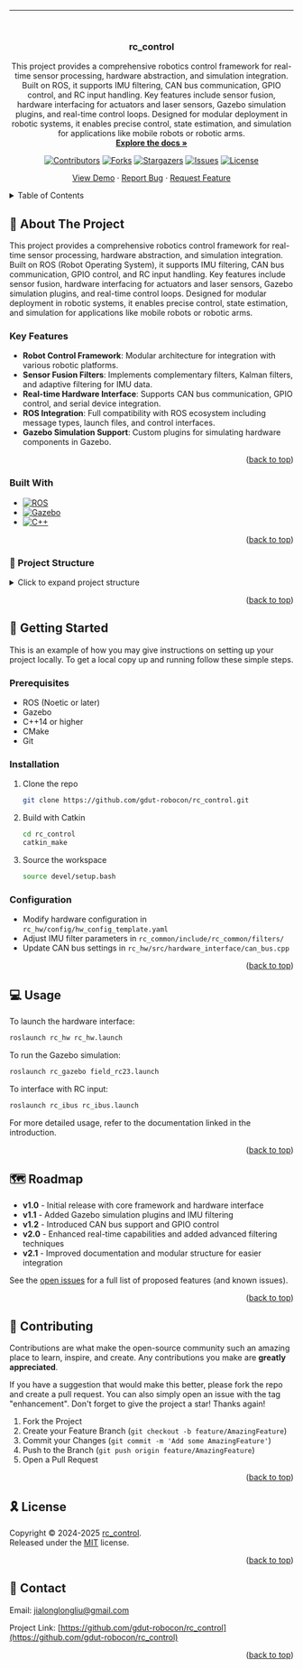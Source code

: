 <a id="readme-top"></a>

<!-- LANGUAGE SWITCH -->

---

<!-- PROJECT LOGO -->

<br />
<div align="center">

<h3 align="center">rc_control</h3>

<p align="center">
    This project provides a comprehensive robotics control framework for real-time sensor processing, hardware abstraction, and simulation integration. Built on ROS, it supports IMU filtering, CAN bus communication, GPIO control, and RC input handling. Key features include sensor fusion, hardware interfacing for actuators and laser sensors, Gazebo simulation plugins, and real-time control loops. Designed for modular deployment in robotic systems, it enables precise control, state estimation, and simulation for applications like mobile robots or robotic arms.
    <br />
    <a href="https://github.com/gdut-robocon/rc_control"><strong>Explore the docs »</strong></a>
    <br />
  </p>

<!-- PROJECT SHIELDS -->

[![Contributors][contributors-shield]][contributors-url]
[![Forks][forks-shield]][forks-url]
[![Stargazers][stars-shield]][stars-url]
[![Issues][issues-shield]][issues-url]
[![License][license-shield]][license-url]

<p align="center">
    <a href="https://github.com/gdut-robocon/rc_control">View Demo</a>
    ·
    <a href="https://github.com/gdut-robocon/rc_control/issues/new?labels=bug&template=bug-report---.md">Report Bug</a>
    ·
    <a href="https://github.com/gdut-robocon/rc_control/issues/new?labels=enhancement&template=feature-request---.md">Request Feature</a>
  </p>
</div>

<!-- TABLE OF CONTENTS -->

<details>
  <summary>Table of Contents</summary>
  <ol>
    <li>
      <a href="#about-the-project">About The Project</a>
      <ul>
        <li><a href="#built-with">Built With</a></li>
      </ul>
    </li>
    <li>
      <a href="#getting-started">Getting Started</a>
      <ul>
        <li><a href="#prerequisites">Prerequisites</a></li>
        <li><a href="#installation">Installation</a></li>
      </ul>
    </li>
    <li><a href="#usage">Usage</a></li>
    <li><a href="#roadmap">Roadmap</a></li>
    <li><a href="#contributing">Contributing</a></li>
    <li><a href="#license">License</a></li>
    <li><a href="#contact">Contact</a></li>
    <li><a href="#acknowledgments">Acknowledgments</a></li>
  </ol>
</details>

<!-- ABOUT THE PROJECT -->

## 📖 About The Project

This project provides a comprehensive robotics control framework for real-time sensor processing, hardware abstraction, and simulation integration. Built on ROS (Robot Operating System), it supports IMU filtering, CAN bus communication, GPIO control, and RC input handling. Key features include sensor fusion, hardware interfacing for actuators and laser sensors, Gazebo simulation plugins, and real-time control loops. Designed for modular deployment in robotic systems, it enables precise control, state estimation, and simulation for applications like mobile robots or robotic arms.

### Key Features

- **Robot Control Framework**: Modular architecture for integration with various robotic platforms.
- **Sensor Fusion Filters**: Implements complementary filters, Kalman filters, and adaptive filtering for IMU data.
- **Real-time Hardware Interface**: Supports CAN bus communication, GPIO control, and serial device integration.
- **ROS Integration**: Full compatibility with ROS ecosystem including message types, launch files, and control interfaces.
- **Gazebo Simulation Support**: Custom plugins for simulating hardware components in Gazebo.

<p align="right">(<a href="#readme-top">back to top</a>)</p>

### Built With

* [![ROS][ROS-shield]][ROS-url]
* [![Gazebo][Gazebo-shield]][Gazebo-url]
* [![C++][C++-shield]][C++-url]

<p align="right">(<a href="#readme-top">back to top</a>)</p>

### 📁 Project Structure

<details>
<summary>Click to expand project structure</summary>

```
rc_control/
├── .clang-format
├── .clang-tidy
├── .pre-commit-config.yaml
├── rc_common/
├── rc_gazebo/
├── rc_hw/
├── rc_ibus/
├── rc_msgs/
```

</details>

<p align="right">(<a href="#readme-top">back to top</a>)</p>

<!-- GETTING STARTED -->

## 🚀 Getting Started

This is an example of how you may give instructions on setting up your project locally. To get a local copy up and running follow these simple steps.

### Prerequisites

- ROS (Noetic or later)
- Gazebo
- C++14 or higher
- CMake
- Git

### Installation

1. Clone the repo
   
   ```sh
   git clone https://github.com/gdut-robocon/rc_control.git
   ```

2. Build with Catkin
   
   ```sh
   cd rc_control
   catkin_make
   ```

3. Source the workspace
   
   ```sh
   source devel/setup.bash
   ```

### Configuration

- Modify hardware configuration in `rc_hw/config/hw_config_template.yaml`
- Adjust IMU filter parameters in `rc_common/include/rc_common/filters/`
- Update CAN bus settings in `rc_hw/src/hardware_interface/can_bus.cpp`

<p align="right">(<a href="#readme-top">back to top</a>)</p>

<!-- USAGE EXAMPLES -->

## 💻 Usage

To launch the hardware interface:

```sh
roslaunch rc_hw rc_hw.launch
```

To run the Gazebo simulation:

```sh
roslaunch rc_gazebo field_rc23.launch
```

To interface with RC input:

```sh
roslaunch rc_ibus rc_ibus.launch
```

For more detailed usage, refer to the documentation linked in the introduction.

<p align="right">(<a href="#readme-top">back to top</a>)</p>

<!-- ROADMAP -->

## 🗺️ Roadmap

- **v1.0** - Initial release with core framework and hardware interface
- **v1.1** - Added Gazebo simulation plugins and IMU filtering
- **v1.2** - Introduced CAN bus support and GPIO control
- **v2.0** - Enhanced real-time capabilities and added advanced filtering techniques
- **v2.1** - Improved documentation and modular structure for easier integration

See the [open issues](https://github.com/gdut-robocon/rc_control/issues) for a full list of proposed features (and known issues).

<p align="right">(<a href="#readme-top">back to top</a>)</p>

<!-- CONTRIBUTING -->

## 🤝 Contributing

Contributions are what make the open-source community such an amazing place to learn, inspire, and create. Any contributions you make are **greatly appreciated**.

If you have a suggestion that would make this better, please fork the repo and create a pull request. You can also simply open an issue with the tag "enhancement".
Don't forget to give the project a star! Thanks again!

1. Fork the Project
2. Create your Feature Branch (`git checkout -b feature/AmazingFeature`)
3. Commit your Changes (`git commit -m 'Add some AmazingFeature'`)
4. Push to the Branch (`git push origin feature/AmazingFeature`)
5. Open a Pull Request

<p align="right">(<a href="#readme-top">back to top</a>)</p>

<!-- LICENSE -->

## 🎗 License

Copyright © 2024-2025 [rc_control][rc_control]. <br />
Released under the [MIT][license-url] license.

<p align="right">(<a href="#readme-top">back to top</a>)</p>

<!-- CONTACT -->

## 📧 Contact

Email: jialonglongliu@gmail.com

Project Link: [https://github.com/gdut-robocon/rc_control](https://github.com/gdut-robocon/rc_control)

<p align="right">(<a href="#readme-top">back to top</a>)</p>

<!-- REFERENCE LINKS -->

[rc_control]: https://github.com/gdut-robocon/rc_control
[rm_control]:https://github.com/rm-controls/rm_control
<!-- MARKDOWN LINKS & IMAGES -->

[contributors-shield]: https://img.shields.io/github/contributors/gdut-robocon/rc_control.svg?style=flat-round
[contributors-url]: https://github.com/gdut-robocon/rc_control/graphs/contributors
[forks-shield]: https://img.shields.io/github/forks/gdut-robocon/rc_control.svg?style=flat-round
[forks-url]: https://github.com/gdut-robocon/rc_control/network/members
[stars-shield]: https://img.shields.io/github/stars/gdut-robocon/rc_control.svg?style=flat-round
[stars-url]: https://github.com/gdut-robocon/rc_control/stargazers
[issues-shield]: https://img.shields.io/github/issues/gdut-robocon/rc_control.svg?style=flat-round
[issues-url]: https://github.com/gdut-robocon/rc_control/issues
[license-shield]: https://img.shields.io/github/license/gdut-robocon/rc_control.svg?style=flat-round
[license-url]: https://github.com/gdut-robocon/rc_control/blob/master/LICENSE.txt

<!-- Tech Stack -->

[ROS-shield]: https://img.shields.io/badge/ROS-2960CA?style=flat-round&logo=ros&logoColor=white
[ROS-url]: https://www.ros.org/
[Gazebo-shield]: https://img.shields.io/badge/Gazebo-000000?style=flat-round&logo=gazebo&logoColor=white
[Gazebo-url]: https://gazebosim.org/
[C++-shield]: https://img.shields.io/badge/C++-00599C?style=flat-round&logo=cplusplus&logoColor=white
[C++-url]: https://isocpp.org/
